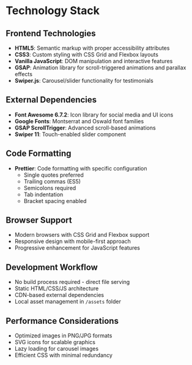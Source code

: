 # Technology Stack

## Frontend Technologies
- **HTML5**: Semantic markup with proper accessibility attributes
- **CSS3**: Custom styling with CSS Grid and Flexbox layouts
- **Vanilla JavaScript**: DOM manipulation and interactive features
- **GSAP**: Animation library for scroll-triggered animations and parallax effects
- **Swiper.js**: Carousel/slider functionality for testimonials

## External Dependencies
- **Font Awesome 6.7.2**: Icon library for social media and UI icons
- **Google Fonts**: Montserrat and Oswald font families
- **GSAP ScrollTrigger**: Advanced scroll-based animations
- **Swiper 11**: Touch-enabled slider component

## Code Formatting
- **Prettier**: Code formatting with specific configuration
  - Single quotes preferred
  - Trailing commas (ES5)
  - Semicolons required
  - Tab indentation
  - Bracket spacing enabled

## Browser Support
- Modern browsers with CSS Grid and Flexbox support
- Responsive design with mobile-first approach
- Progressive enhancement for JavaScript features

## Development Workflow
- No build process required - direct file serving
- Static HTML/CSS/JS architecture
- CDN-based external dependencies
- Local asset management in `/assets` folder

## Performance Considerations
- Optimized images in PNG/JPG formats
- SVG icons for scalable graphics
- Lazy loading for carousel images
- Efficient CSS with minimal redundancy
